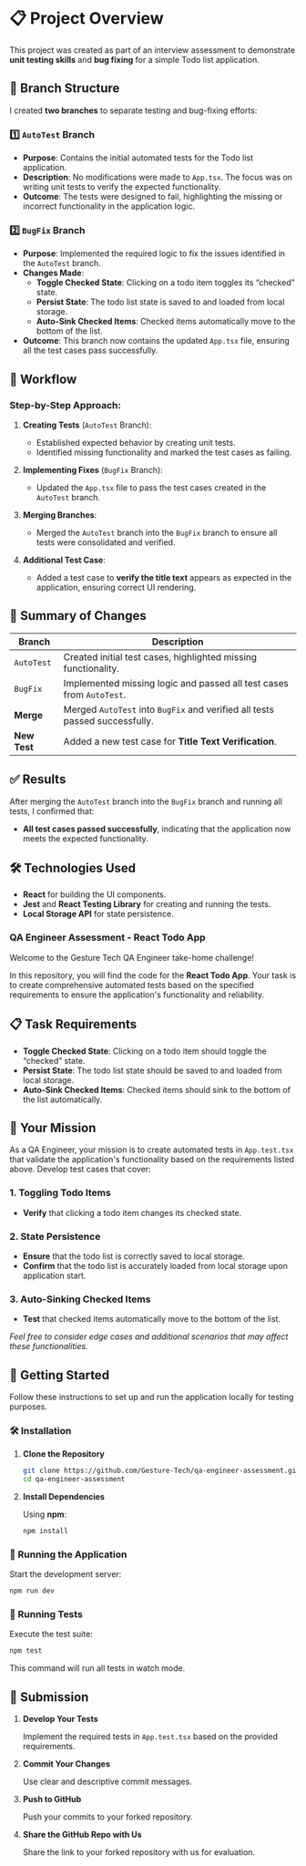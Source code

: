 
# 📋 Project Overview

This project was created as part of an interview assessment to demonstrate **unit testing skills** and **bug fixing** for a simple Todo list application.

## 🌿 Branch Structure

I created **two branches** to separate testing and bug-fixing efforts:

### 1️⃣ `AutoTest` Branch
- **Purpose**: Contains the initial automated tests for the Todo list application.
- **Description**: No modifications were made to `App.tsx`. The focus was on writing unit tests to verify the expected functionality.
- **Outcome**: The tests were designed to fail, highlighting the missing or incorrect functionality in the application logic.

### 2️⃣ `BugFix` Branch
- **Purpose**: Implemented the required logic to fix the issues identified in the `AutoTest` branch.
- **Changes Made**:
  - **Toggle Checked State**: Clicking on a todo item toggles its “checked” state.
  - **Persist State**: The todo list state is saved to and loaded from local storage.
  - **Auto-Sink Checked Items**: Checked items automatically move to the bottom of the list.
- **Outcome**: This branch now contains the updated `App.tsx` file, ensuring all the test cases pass successfully.

## 🔄 Workflow

### Step-by-Step Approach:

1. **Creating Tests** (`AutoTest` Branch):
   - Established expected behavior by creating unit tests.
   - Identified missing functionality and marked the test cases as failing.

2. **Implementing Fixes** (`BugFix` Branch):
   - Updated the `App.tsx` file to pass the test cases created in the `AutoTest` branch.

3. **Merging Branches**:
   - Merged the `AutoTest` branch into the `BugFix` branch to ensure all tests were consolidated and verified.

4. **Additional Test Case**:
   - Added a test case to **verify the title text** appears as expected in the application, ensuring correct UI rendering.

## 🚀 Summary of Changes

| **Branch**    | **Description**                                                             |
|---------------|-----------------------------------------------------------------------------|
| `AutoTest`    | Created initial test cases, highlighted missing functionality.              |
| `BugFix`      | Implemented missing logic and passed all test cases from `AutoTest`.        |
| **Merge**     | Merged `AutoTest` into `BugFix` and verified all tests passed successfully. |
| **New Test**  | Added a new test case for **Title Text Verification**.                      |

## ✅ Results

After merging the `AutoTest` branch into the `BugFix` branch and running all tests, I confirmed that:

- **All test cases passed successfully**, indicating that the application now meets the expected functionality.

## 🛠️ Technologies Used

- **React** for building the UI components.
- **Jest** and **React Testing Library** for creating and running the tests.
- **Local Storage API** for state persistence.

### QA Engineer Assessment - React Todo App

Welcome to the Gesture Tech QA Engineer take-home challenge!

In this repository, you will find the code for the **React Todo App**. Your task is to create comprehensive automated tests based on the specified requirements to ensure the application's functionality and reliability.

## 📋 Task Requirements

- **Toggle Checked State**: Clicking on a todo item should toggle the “checked” state.
- **Persist State**: The todo list state should be saved to and loaded from local storage.
- **Auto-Sink Checked Items**: Checked items should sink to the bottom of the list automatically.

## 🎯 Your Mission

As a QA Engineer, your mission is to create automated tests in `App.test.tsx` that validate the application's functionality based on the requirements listed above. Develop test cases that cover:

### 1. Toggling Todo Items
- **Verify** that clicking a todo item changes its checked state.

### 2. State Persistence
- **Ensure** that the todo list is correctly saved to local storage.
- **Confirm** that the todo list is accurately loaded from local storage upon application start.

### 3. Auto-Sinking Checked Items
- **Test** that checked items automatically move to the bottom of the list.

*Feel free to consider edge cases and additional scenarios that may affect these functionalities.*

## 🚀 Getting Started

Follow these instructions to set up and run the application locally for testing purposes.


### 🛠️ Installation

1. **Clone the Repository**

   ```bash
   git clone https://github.com/Gesture-Tech/qa-engineer-assessment.git
   cd qa-engineer-assessment
   ```

2. **Install Dependencies**

   Using **npm**:

   ```bash
   npm install
   ```

### 🚀 Running the Application

Start the development server:


```bash
npm run dev
```

### 🧪 Running Tests

Execute the test suite:


```bash
npm test
```

This command will run all tests in watch mode.

## 📄 Submission

1. **Develop Your Tests**

   Implement the required tests in `App.test.tsx` based on the provided requirements.

3. **Commit Your Changes**

   Use clear and descriptive commit messages.

4. **Push to GitHub**

   Push your commits to your forked repository.

5. **Share the GitHub Repo with Us**

   Share the link to your forked repository with us for evaluation.
